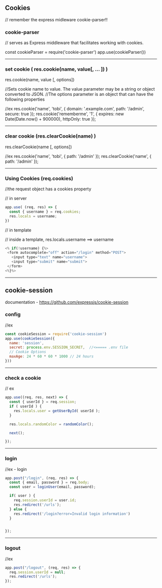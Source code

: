 Cookies
-------

// remember the express midleware cookie-parser!!



### cookie-parser

// serves as Express middleware that facilitates working with cookies.

const cookieParser = require('cookie-parser')
app.use(cookieParser())


---


### set cookie ( res.cookie(name, value[, ... ]) )


res.cookie(name, value [, options])

//Sets cookie name to value. The value parameter may be a string or object converted to JSON.
//The options parameter is an object that can have the following properties

//ex
res.cookie('name', 'tobi', { domain: '.example.com', path: '/admin', secure: true });
res.cookie('rememberme', '1', { expires: new Date(Date.now() + 900000), httpOnly: true });


---

### clear cookie (res.clearCookie(name) )


res.clearCookie(name [, options])


//ex
res.cookie('name', 'tobi', { path: '/admin' });
res.clearCookie('name', { path: '/admin' });


---


### Using Cookies (req.cookies)

//the request object has a cookies property

// in server
```javascript
app.use( (req, res) => {
  const { username } = req.cookies;
  res.locals = username;
})
```


// in template

// inside a template, res.locals.username ==> username
```javascript
<% if(!username) {%>
 <form autocomplete="off" action="/login" method="POST">
   <input type="text" name="username">
   <input type="submit" name="submit">
 </form>
<%}%>
```




------------------------------------------




cookie-session
--------------


documentation - https://github.com/expressjs/cookie-session


### config

//ex

```javascript
const cookieSession = require('cookie-session')
app.use(cookieSession({
  name: 'session',
  secret: process.env.SESSION_SECRET,  //<===== .env file
  // Cookie Options
  maxAge: 24 * 60 * 60 * 1000 // 24 hours
}))
```




----------------------------------------------------



### check a cookie


// ex

```javascript
app.use((req, res, next) => {
  const { userId } = req.session;
  if ( userId ) {
    res.locals.user = getUserById( userId );
  }

  res.locals.randomColor = randomColor();

  next();

});
```


-----------------------------------------------------


### login

//ex - login

```javascript
app.post("/login", (req, res) => {
  const { email, password } = req.body;
  const user = loginUser(email, password);

  if( user ) {
    req.session.userId = user.id;
    res.redirect('/urls');
  } else {
    res.redirect('/login?error=Invalid login information')
  }


});
```





--------------------



### logout

//ex
```javascript
app.post("/logout", (req, res) => {
  req.session.userId = null;
  res.redirect('/urls');
});
```









